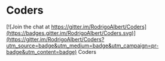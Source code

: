 # Coders

[![Join the chat at https://gitter.im/RodrigoAlbert/Coders](https://badges.gitter.im/RodrigoAlbert/Coders.svg)](https://gitter.im/RodrigoAlbert/Coders?utm_source=badge&utm_medium=badge&utm_campaign=pr-badge&utm_content=badge)
Coders
